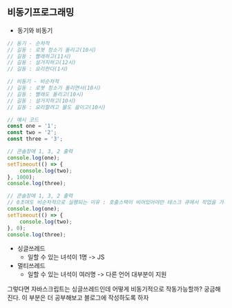 ## 비동기프로그래밍

- 동기와 비동기

```javascript
// 동기 - 순차적
// 길동 : 로봇 청소기 돌리고(10시)
// 길동 : 빨래하고(11시)
// 길동 : 설거지하고(12시)
// 길동 : 요리한다(1시)

// 비동기 - 비순차적
// 길동 : 로봇 청소기 돌리면서(10시)
// 길동 : 빨래도 돌리고(10시)
// 길동 : 설거지하고(10시)
// 길동 : 요리할려고 물도 끓이고(10시)

// 예시 코드
const one = '1';
const two = '2';
const three = '3';

// 콘솔창에 1, 3, 2 출력
console.log(one);
setTimeout(() => {
    console.log(two);
}, 1000);
console.log(three);

// 콘솔창에 1, 3, 2 출력
// 0초여도 비순차적으로 실행되는 이유 : 호출스택이 비어있어야만 테스크 큐에서 작업을 가져오기 때문에 비순차적으로 실행된다.
console.log(one);
setTimeout(() => {
    console.log(two);
}, 0);
console.log(three);
```

- 싱글쓰레드
  - 일할 수 있는 녀석이 1명 -> JS
- 멀티쓰레드
  - 일할 수 있는 녀석이 여러명 -> 다른 언어 대부분이 지원

그렇다면 자바스크립트는 싱글쓰레드인데 어떻게 비동기적으로 작동가능할까? 궁금해진다. 이 부분은 더 공부해보고 블로그에 작성하도록 하자